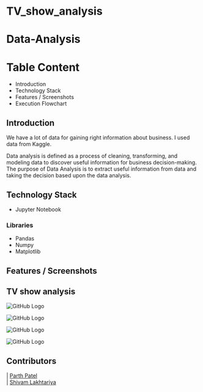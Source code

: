 # TV_show_analysis

# Data-Analysis

# Table Content
- Introduction
- Technology Stack
- Features / Screenshots
- Execution Flowchart

## Introduction
We have a lot of data for gaining right information about business. I used data from Kaggle. 

Data analysis is defined as a process of cleaning, transforming, and modeling data to discover useful information for business decision-making. The purpose of Data Analysis is to extract useful information from data and taking the decision based upon the data analysis. 


## Technology Stack
- Jupyter Notebook

### Libraries
- Pandas
- Numpy
- Matplotlib


## Features / Screenshots

## TV show analysis

![GitHub Logo](https://github.com/shivamlakhtariya/TV_show_analysis/blob/main/Result/3%20name.JPG)

![GitHub Logo](https://github.com/shivamlakhtariya/TV_show_analysis/blob/main/Result/4%20show%20age%20wise.JPG)

![GitHub Logo](https://github.com/shivamlakhtariya/TV_show_analysis/blob/main/Result/6%20top%20imdb.JPG)

![GitHub Logo](https://github.com/shivamlakhtariya/TV_show_analysis/blob/main/Result/8%20all%20show.JPG)


## Contributors

| [Parth Patel](https://github.com/parth-27)                                                                                                            
| [Shivam Lakhtariya](https://github.com/shivamlakhtariya)
